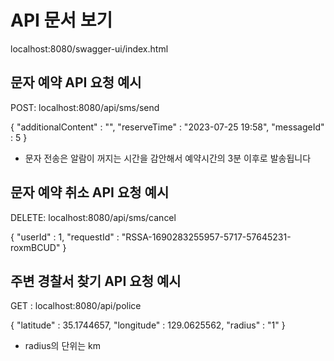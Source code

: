 # API 문서 보기
localhost:8080/swagger-ui/index.html

## 문자 예약 API 요청 예시

POST: localhost:8080/api/sms/send

{
    "additionalContent" : "",
    "reserveTime" : "2023-07-25 19:58",
    "messageId" : 5
}

* 문자 전송은 알람이 꺼지는 시간을 감안해서 예약시간의 3분 이후로 발송됩니다

## 문자 예약 취소 API 요청 예시

DELETE: localhost:8080/api/sms/cancel

{   "userId" : 1,
    "requestId" : "RSSA-1690283255957-5717-57645231-roxmBCUD"
}

## 주변 경찰서 찾기 API 요청 예시

GET : localhost:8080/api/police

{
    "latitude" : 35.1744657,
    "longitude" : 129.0625562,
    "radius" : "1"
}

* radius의 단위는 km
